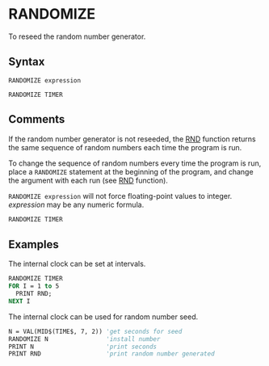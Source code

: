 # RANDOMIZE

To reseed the random number generator.

## Syntax

`RANDOMIZE expression`

`RANDOMIZE TIMER`

## Comments

If the random number generator is not reseeded, the [RND](RND) function returns the same sequence of random numbers each time the program is run.

To change the sequence of random numbers every time the program is run, place a `RANDOMIZE` statement at the beginning of the program, and change the argument with each run (see [RND](RND) function).

`RANDOMIZE expression` will not force floating-point values to integer. *expression* may be any numeric formula.

```vb
RANDOMIZE TIMER 
```

## Examples

The internal clock can be set at intervals.

```vb
RANDOMIZE TIMER
FOR I = 1 to 5
  PRINT RND;
NEXT I
```

The internal clock can be used for random number seed.

```vb
N = VAL(MID$(TIME$, 7, 2)) 'get seconds for seed
RANDOMIZE N                'install number
PRINT N                    'print seconds
PRINT RND                  'print random number generated
```
